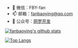 - 💬 微信：FBY-fan
- 📫 邮箱：fanbaoying@qq.com
- 🌈 公众号：[网罗开发](https://mp.weixin.qq.com/mp/homepage?__biz=MzU4NTI0NDI4MQ==&hid=1&sn=cda43ea268e22a6463fb1c3cf26e4a4b&scene=18#wechat_redirect)


<a href="https://github.com/fanbaoying">
    <img alt="fanbaoying's github stats" src="https://github-readme-stats.vercel.app/api?username=fanbaoying&show_icons=true&hide_border=true&theme=merko" />
</a>

[![Top Langs](https://github-readme-stats.vercel.app/api/top-langs/?username=fanbaoying&layout=compact)](https://github.com/anuraghazra/github-readme-stats)

<!-- <a href="https://github.com/wxxsw">
  <img width=800 src="https://github-profile-trophy.vercel.app/?username=fanbaoying&column=7&theme=gruvbox&no-frame=true"/>
</a> -->
